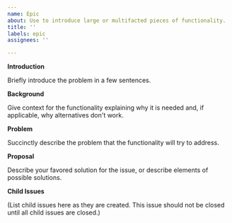 ```yaml
---
name: Epic
about: Use to introduce large or multifacted pieces of functionality.
title: ''
labels: epic
assignees: ''

---
```


**Introduction**

Briefly introduce the problem in a few sentences.

**Background**

Give context for the functionality explaining why it is needed and, if applicable, why alternatives don't work.

**Problem**

Succinctly describe the problem that the functionality will try to address.

**Proposal**

Describe your favored solution for the issue, or describe elements of possible solutions.

**Child Issues**

(List child issues here as they are created. This issue should not be closed until all child issues are closed.)
